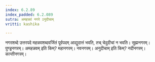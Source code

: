 ```yaml
---
index: 6.2.89
index_padded: 6.2.089
sutra: अमहन्नवं नगरे ऽनुदीचाम्
vritti: kashika

---
```

नगरशब्दे उत्तरपदे महन्नवशब्दवर्जितं पूर्वपदम् आद्युदात्तं भवति, तच् चेदुदीचां न भवति। सुह्मनगरम्। पुण्ड्रनगरम्। अमहन्नवम् इति किम्? महानगरम्। नवनगरम्। अनुदीचाम् इति किम्? नदीनगरम्। कान्तीनगरम्।